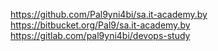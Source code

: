 https://github.com/Pal9yni4bi/sa.it-academy.by
https://bitbucket.org/Pal9/sa.it-academy.by
https://gitlab.com/pal9yni4bi/devops-study